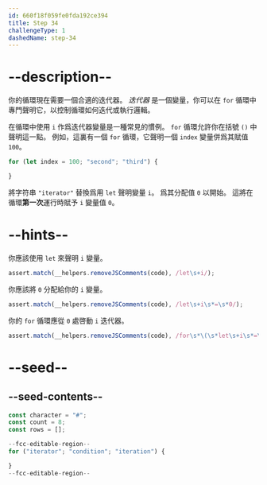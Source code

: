 ```yaml
---
id: 660f18f059fe0fda192ce394
title: Step 34
challengeType: 1
dashedName: step-34
---
```


# --description--

你的循環現在需要一個合適的迭代器。 <dfn>迭代器</dfn> 是一個變量，你可以在 `for` 循環中專門聲明它，以控制循環如何迭代或執行邏輯。

在循環中使用 `i` 作爲迭代器變量是一種常見的慣例。 `for` 循環允許你在括號 `()` 中聲明這一點。 例如，這裏有一個 `for` 循環，它聲明一個 `index` 變量併爲其賦值 `100`。

```js
for (let index = 100; "second"; "third") {

}
```

將字符串 `"iterator"` 替換爲用 `let` 聲明變量 `i`。 爲其分配值 `0` 以開始。 這將在循環**第一次**運行時賦予 `i` 變量值 `0`。

# --hints--

你應該使用 `let` 來聲明 `i` 變量。

```js
assert.match(__helpers.removeJSComments(code), /let\s+i/);
```

你應該將 `0` 分配給你的 `i` 變量。

```js
assert.match(__helpers.removeJSComments(code), /let\s+i\s*=\s*0/);
```

你的 `for` 循環應從 `0` 處啓動 `i` 迭代器。

```js
assert.match(__helpers.removeJSComments(code), /for\s*\(\s*let\s+i\s*=\s*0/);
```

# --seed--

## --seed-contents--

```js
const character = "#";
const count = 8;
const rows = [];

--fcc-editable-region--
for ("iterator"; "condition"; "iteration") {

}
--fcc-editable-region--
```
